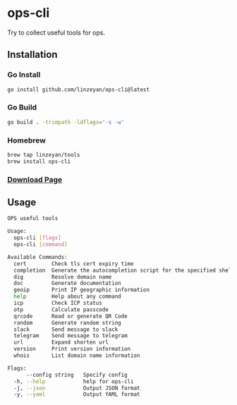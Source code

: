 # ops-cli

Try to collect useful tools for ops.

## Installation

### Go Install

```bash
go install github.com/linzeyan/ops-cli@latest
```

### Go Build

```bash
go build . -trimpath -ldflags='-s -w'
```

### Homebrew

```bash
brew tap linzeyan/tools
brew install ops-cli
```

### [Download Page](https://github.com/linzeyan/ops-cli/releases/latest)

## Usage

```bash
OPS useful tools

Usage:
  ops-cli [flags]
  ops-cli [command]

Available Commands:
  cert        Check tls cert expiry time
  completion  Generate the autocompletion script for the specified shell
  dig         Resolve domain name
  doc         Generate documentation
  geoip       Print IP geographic information
  help        Help about any command
  icp         Check ICP status
  otp         Calculate passcode
  qrcode      Read or generate QR Code
  random      Generate random string
  slack       Send message to slack
  telegram    Send message to telegram
  url         Expand shorten url
  version     Print version information
  whois       List domain name information

Flags:
      --config string   Specify config
  -h, --help            help for ops-cli
  -j, --json            Output JSON format
  -y, --yaml            Output YAML format
```
